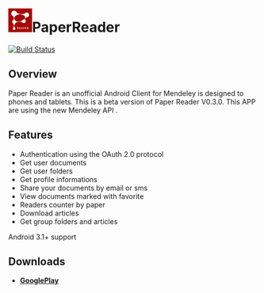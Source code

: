 ![Logo](https://github.com/PedroLourenco/MendeleyPaperReader/blob/Release2/MendeleyPaperReader/res/drawable-hdpi/icon_mendeley48_48.png)PaperReader
==================

[![Build Status](https://travis-ci.org/PedroLourenco/MendeleyPaperReader_Gradle.svg?branch=master)](https://travis-ci.org/PedroLourenco/MendeleyPaperReader_Gradle)

## Overview
Paper Reader is an unofficial Android Client for Mendeley is designed to phones and tablets. This is a beta version of Paper Reader V0.3.0.
This APP are using the new Mendeley API .

##  Features
- Authentication using the OAuth 2.0 protocol
- Get user documents
- Get user folders
- Get profile informations
- Share your documents by email or sms
- View documents marked with favorite
- Readers counter by paper
- Download articles
- Get group folders and articles

Android 3.1+ support

##  Downloads

* **[GooglePlay](https://play.google.com/store/apps/details?id=com.mendeleypaperreader&hl=pt_PT)**
